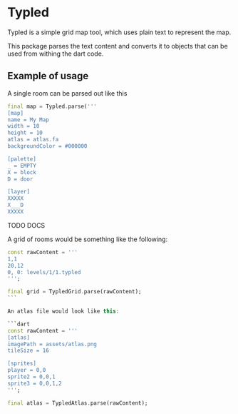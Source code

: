 # Typled

Typled is a simple grid map tool, which uses plain text to represent the map.

This package parses the text content and converts it to objects that can be used
from withing the dart code.

## Example of usage

A single room can be parsed out like this
```dart
final map = Typled.parse('''
[map]
name = My Map
width = 10
height = 10
atlas = atlas.fa
backgroundColor = #000000

[palette]
_ = EMPTY
X = block
D = door

[layer]
XXXXX
X___D
XXXXX
```

TODO DOCS

A grid of rooms would be something like the following:

````dart
const rawContent = '''
1,1
20,12
0, 0: levels/1/1.typled
''';

final grid = TypledGrid.parse(rawContent);
```

An atlas file would look like this:

```dart
const rawContent = '''
[atlas]
imagePath = assets/atlas.png
tileSize = 16

[sprites]
player = 0,0
sprite2 = 0,0,1
sprite3 = 0,0,1,2
''';

final atlas = TypledAtlas.parse(rawContent);
